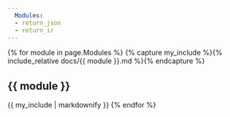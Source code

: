 ```yaml
---
  Modules:
  - return_json
  - return_ir
---
```

{% for module in page.Modules %}
{% capture my_include %}{% include_relative docs/{{ module }}.md %}{% endcapture %}
## {{ module }}
{{ my_include | markdownify }}
{% endfor %}
